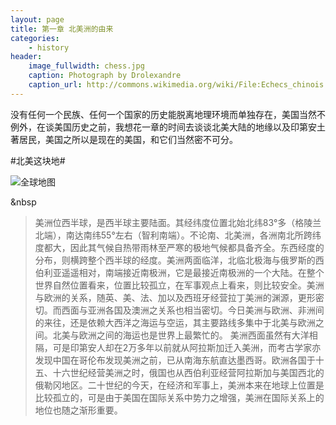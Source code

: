```yaml
---
layout: page
title: 第一章 北美洲的由来
categories:
    - history
header:
    image_fullwidth: chess.jpg
    caption: Photograph by Drolexandre
    caption_url: http://commons.wikimedia.org/wiki/File:Echecs_chinois.JPG
---
```


   没有任何一个民族、任何一个国家的历史能脱离地理环境而单独存在，美国当然不例外，在谈美国历史之前，我想花一章的时间去谈谈北美大陆的地缘以及印第安土著居民，美国之所以是现在的美国，和它们当然密不可分。

#北美这块地#

   ![全球地图](/shawn_world_map.jpg)   
 

 &nbsp
>美洲位西半球，是西半球主要陆面。其经纬度位置北始北纬83°多（格陵兰北端），南达南纬55°左右（智利南端）。不论南、北美洲，各洲南北所跨纬度都大，因此其气候自热带雨林至严寒的极地气候都具备齐全。东西经度的分布，则横跨整个西半球的经度。美洲两面临洋，北临北极海与俄罗斯的西伯利亚遥遥相对，南端接近南极洲，它是最接近南极洲的一个大陆。在整个世界自然位置看来，位置比较孤立，在军事观点上看来，则比较安全。美洲与欧洲的关系，随英、美、法、加以及西班牙经营拉丁美洲的渊源，更形密切。而西面与亚洲各国及澳洲之关系也相当密切。今日美洲与欧洲、非洲间的来往，还是依赖大西洋之海运与空运，其主要路线多集中于北美与欧洲之间。北美与欧洲之间的海运也是世界上最繁忙的。
 美洲西面虽然有大洋相隔，可是印第安人却在2万多年以前就从阿拉斯加迁入美洲，而考古学家亦发现中国在哥伦布发现美洲之前，已从南海东航直达墨西哥。欧洲各国于十五、十六世纪经营美洲之时，俄国也从西伯利亚经营阿拉斯加与美国西北的俄勒冈地区。二十世纪的今天，在经济和军事上，美洲本来在地球上位置是比较孤立的，可是由于美国在国际关系中势力之增强，美洲在国际关系上的地位也随之渐形重要。